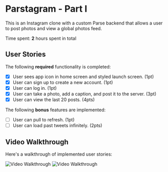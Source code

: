 # Parstagram - Part I

This is an Instagram clone with a custom Parse backend that allows a user to post photos and view a global photos feed.

Time spent: **2** hours spent in total

## User Stories

The following **required** functionality is completed:

- [x] User sees app icon in home screen and styled launch screen. (1pt)
- [x] User can sign up to create a new account. (1pt)
- [x] User can log in. (1pt)
- [x] User can take a photo, add a caption, and post it to the server. (3pt)
- [x] User can view the last 20 posts. (4pts)

The following **bonus** features are implemented:

- [ ] User can pull to refresh. (1pt)
- [ ] User can load past tweets infinitely. (2pts)

## Video Walkthrough

Here's a walkthrough of implemented user stories:

<p>
<img src='https://media.giphy.com/media/CYQSjLRU92hRBuDwZG/giphy.gif' title='Video Walkthrough' width='' alt='Video Walkthrough' />
  
<img src='https://media.giphy.com/media/lfkCeotFqzTgHLzuTu/giphy.gif' title='Video Walkthrough' width='' alt='Video Walkthrough' />
</p>

